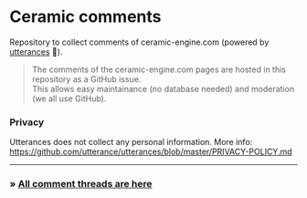 # Ceramic comments

Repository to collect comments of ceramic-engine.com (powered by [utterances](https://utteranc.es/) 🔮).  

> The comments of the ceramic-engine.com pages are hosted in this repository as a GitHub issue.  
> This allows easy maintainance (no database needed) and moderation (we all use GitHub).

### Privacy
Utterances does not collect any personal information. More info:  
https://github.com/utterance/utterances/blob/master/PRIVACY-POLICY.md

---

### &raquo; [All comment threads are here](https://github.com/ceramic-engine/ceramic-comments/issues)
